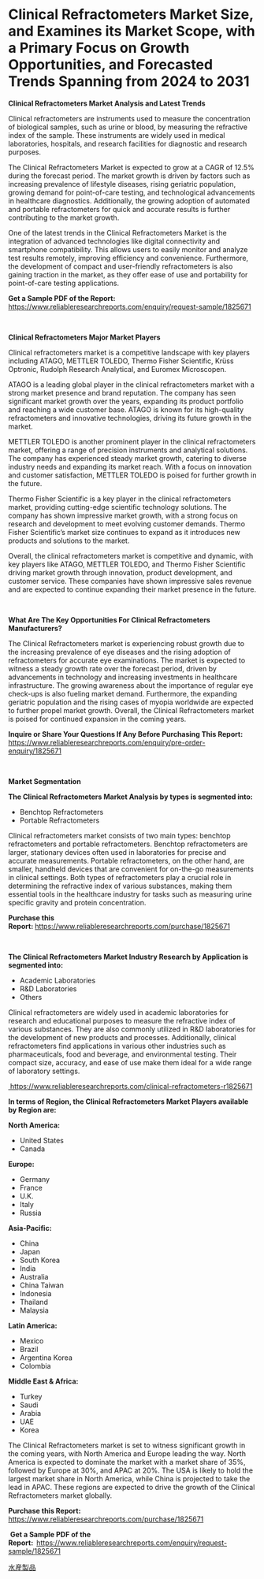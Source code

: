 <p><h1>Clinical Refractometers Market Size, and Examines its Market Scope, with a Primary Focus on Growth Opportunities, and Forecasted Trends Spanning from 2024 to 2031</h1></p><p><strong>Clinical Refractometers Market Analysis and Latest Trends</strong></p>
<p><p>Clinical refractometers are instruments used to measure the concentration of biological samples, such as urine or blood, by measuring the refractive index of the sample. These instruments are widely used in medical laboratories, hospitals, and research facilities for diagnostic and research purposes.</p><p>The Clinical Refractometers Market is expected to grow at a CAGR of 12.5% during the forecast period. The market growth is driven by factors such as increasing prevalence of lifestyle diseases, rising geriatric population, growing demand for point-of-care testing, and technological advancements in healthcare diagnostics. Additionally, the growing adoption of automated and portable refractometers for quick and accurate results is further contributing to the market growth.</p><p>One of the latest trends in the Clinical Refractometers Market is the integration of advanced technologies like digital connectivity and smartphone compatibility. This allows users to easily monitor and analyze test results remotely, improving efficiency and convenience. Furthermore, the development of compact and user-friendly refractometers is also gaining traction in the market, as they offer ease of use and portability for point-of-care testing applications.</p></p>
<p><strong>Get a Sample PDF of the Report:&nbsp;</strong> <a href="https://www.reliableresearchreports.com/enquiry/request-sample/1825671">https://www.reliableresearchreports.com/enquiry/request-sample/1825671</a></p>
<p>&nbsp;</p>
<p><strong>Clinical Refractometers Major Market Players</strong></p>
<p><p>Clinical refractometers market is a competitive landscape with key players including ATAGO, METTLER TOLEDO, Thermo Fisher Scientific, Krüss Optronic, Rudolph Research Analytical, and Euromex Microscopen.</p><p>ATAGO is a leading global player in the clinical refractometers market with a strong market presence and brand reputation. The company has seen significant market growth over the years, expanding its product portfolio and reaching a wide customer base. ATAGO is known for its high-quality refractometers and innovative technologies, driving its future growth in the market.</p><p>METTLER TOLEDO is another prominent player in the clinical refractometers market, offering a range of precision instruments and analytical solutions. The company has experienced steady market growth, catering to diverse industry needs and expanding its market reach. With a focus on innovation and customer satisfaction, METTLER TOLEDO is poised for further growth in the future.</p><p>Thermo Fisher Scientific is a key player in the clinical refractometers market, providing cutting-edge scientific technology solutions. The company has shown impressive market growth, with a strong focus on research and development to meet evolving customer demands. Thermo Fisher Scientific’s market size continues to expand as it introduces new products and solutions to the market.</p><p>Overall, the clinical refractometers market is competitive and dynamic, with key players like ATAGO, METTLER TOLEDO, and Thermo Fisher Scientific driving market growth through innovation, product development, and customer service. These companies have shown impressive sales revenue and are expected to continue expanding their market presence in the future.</p></p>
<p>&nbsp;</p>
<p><strong>What Are The Key Opportunities For Clinical Refractometers Manufacturers?</strong></p>
<p><p>The Clinical Refractometers market is experiencing robust growth due to the increasing prevalence of eye diseases and the rising adoption of refractometers for accurate eye examinations. The market is expected to witness a steady growth rate over the forecast period, driven by advancements in technology and increasing investments in healthcare infrastructure. The growing awareness about the importance of regular eye check-ups is also fueling market demand. Furthermore, the expanding geriatric population and the rising cases of myopia worldwide are expected to further propel market growth. Overall, the Clinical Refractometers market is poised for continued expansion in the coming years.</p></p>
<p><strong>Inquire or Share Your Questions If Any Before Purchasing This Report:</strong> <a href="https://www.reliableresearchreports.com/enquiry/pre-order-enquiry/1825671">https://www.reliableresearchreports.com/enquiry/pre-order-enquiry/1825671</a></p>
<p>&nbsp;</p>
<p><strong>Market Segmentation</strong></p>
<p><strong>The Clinical Refractometers Market Analysis by types is segmented into:</strong></p>
<p><ul><li>Benchtop Refractometers</li><li>Portable Refractometers</li></ul></p>
<p><p>Clinical refractometers market consists of two main types: benchtop refractometers and portable refractometers. Benchtop refractometers are larger, stationary devices often used in laboratories for precise and accurate measurements. Portable refractometers, on the other hand, are smaller, handheld devices that are convenient for on-the-go measurements in clinical settings. Both types of refractometers play a crucial role in determining the refractive index of various substances, making them essential tools in the healthcare industry for tasks such as measuring urine specific gravity and protein concentration.</p></p>
<p><strong>Purchase this Report:&nbsp;</strong><a href="https://www.reliableresearchreports.com/purchase/1825671">https://www.reliableresearchreports.com/purchase/1825671</a></p>
<p>&nbsp;</p>
<p><strong>The Clinical Refractometers Market Industry Research by Application is segmented into:</strong></p>
<p><ul><li>Academic Laboratories</li><li>R&D Laboratories</li><li>Others</li></ul></p>
<p><p>Clinical refractometers are widely used in academic laboratories for research and educational purposes to measure the refractive index of various substances. They are also commonly utilized in R&D laboratories for the development of new products and processes. Additionally, clinical refractometers find applications in various other industries such as pharmaceuticals, food and beverage, and environmental testing. Their compact size, accuracy, and ease of use make them ideal for a wide range of laboratory settings.</p></p>
<p><a href="https://www.reliableresearchreports.com/clinical-refractometers-r1825671">&nbsp;https://www.reliableresearchreports.com/clinical-refractometers-r1825671</a></p>
<p><strong>In terms of Region, the Clinical Refractometers Market Players available by Region are:</strong></p>
<p>
    <p> <strong> North America: </strong>
        <ul>
            <li>United States</li>
            <li>Canada</li>
        </ul>
        </p> 
    <p> <strong> Europe: </strong>
        <ul>
            <li>Germany</li>
            <li>France</li>
            <li>U.K.</li>
            <li>Italy</li>
            <li>Russia</li>
        </ul>
        </p> 
    <p> <strong> Asia-Pacific: </strong>
        <ul>
            <li>China</li>
            <li>Japan</li>
            <li>South Korea</li>
            <li>India</li>
            <li>Australia</li>
            <li>China Taiwan</li>
            <li>Indonesia</li>
            <li>Thailand</li>
            <li>Malaysia</li>
        </ul>
        </p> 
    <p> <strong> Latin America: </strong>
        <ul>
            <li>Mexico</li>
            <li>Brazil</li>
            <li>Argentina Korea</li>
            <li>Colombia</li>
        </ul>
        </p> 
    <p> <strong> Middle East & Africa: </strong>
        <ul>
            <li>Turkey</li>
            <li>Saudi</li>
            <li>Arabia</li>
            <li>UAE</li>
            <li>Korea</li>
        </ul>
    </p>
    </p>
<p><p>The Clinical Refractometers market is set to witness significant growth in the coming years, with North America and Europe leading the way. North America is expected to dominate the market with a market share of 35%, followed by Europe at 30%, and APAC at 20%. The USA is likely to hold the largest market share in North America, while China is projected to take the lead in APAC. These regions are expected to drive the growth of the Clinical Refractometers market globally.</p></p>
<p><strong>Purchase this Report: </strong><a href="https://www.reliableresearchreports.com/purchase/1825671">https://www.reliableresearchreports.com/purchase/1825671</a></p>
<p>&nbsp;<strong>Get a Sample PDF of the Report:&nbsp;&nbsp;</strong><a href="https://www.reliableresearchreports.com/enquiry/request-sample/1825671">https://www.reliableresearchreports.com/enquiry/request-sample/1825671</a></p>
<p><strong></strong></p>
<p><p><a href="https://github.com/RaeJenkins1952/Market-Research-Report-List-1/blob/main/793224749416.md">水産製品</a></p></p>